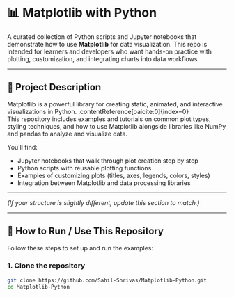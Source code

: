 # 📊 Matplotlib with Python

A curated collection of Python scripts and Jupyter notebooks that demonstrate how to use **Matplotlib** for data visualization. This repo is intended for learners and developers who want hands-on practice with plotting, customization, and integrating charts into data workflows.

---

## 🧾 Project Description

Matplotlib is a powerful library for creating static, animated, and interactive visualizations in Python. :contentReference[oaicite:0]{index=0}  
This repository includes examples and tutorials on common plot types, styling techniques, and how to use Matplotlib alongside libraries like NumPy and pandas to analyze and visualize data.

You’ll find:
- Jupyter notebooks that walk through plot creation step by step  
- Python scripts with reusable plotting functions  
- Examples of customizing plots (titles, axes, legends, colors, styles)  
- Integration between Matplotlib and data processing libraries  

---

*(If your structure is slightly different, update this section to match.)*

---

## 🚀 How to Run / Use This Repository

Follow these steps to set up and run the examples:

### 1. Clone the repository  
```bash
git clone https://github.com/Sahil-Shrivas/Matplotlib-Python.git
cd Matplotlib-Python


